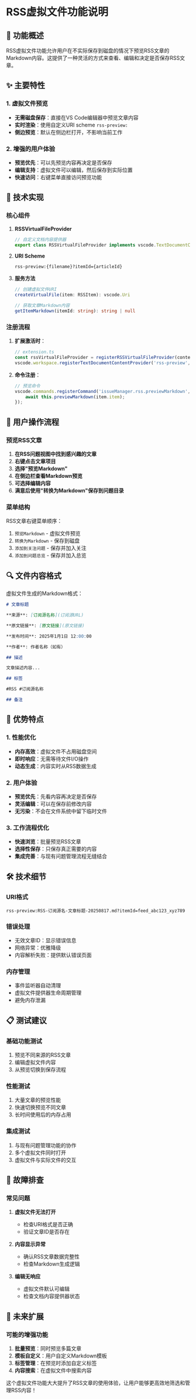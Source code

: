 # RSS虚拟文件功能说明

## 🎯 功能概述

RSS虚拟文件功能允许用户在不实际保存到磁盘的情况下预览RSS文章的Markdown内容。这提供了一种灵活的方式来查看、编辑和决定是否保存RSS文章。

## ✨ 主要特性

### 1. 虚拟文件预览
- **无需磁盘保存**：直接在VS Code编辑器中预览文章内容
- **实时渲染**：使用自定义URI scheme `rss-preview:` 
- **侧边预览**：默认在侧边栏打开，不影响当前工作

### 2. 增强的用户体验
- **预览优先**：可以先预览内容再决定是否保存
- **编辑支持**：虚拟文件可以编辑，然后保存到实际位置
- **快速访问**：右键菜单直接访问预览功能

## 🔧 技术实现

### 核心组件

1. **RSSVirtualFileProvider**
   ```typescript
   // 自定义文档内容提供器
   export class RSSVirtualFileProvider implements vscode.TextDocumentContentProvider
   ```

2. **URI Scheme**
   ```
   rss-preview:{filename}?itemId={articleId}
   ```

3. **服务方法**
   ```typescript
   // 创建虚拟文件URI
   createVirtualFile(item: RSSItem): vscode.Uri
   
   // 获取文章Markdown内容
   getItemMarkdown(itemId: string): string | null
   ```

### 注册流程

1. **扩展激活时**：
   ```typescript
   // extension.ts
   const rssVirtualFileProvider = registerRSSVirtualFileProvider(context);
   vscode.workspace.registerTextDocumentContentProvider('rss-preview', provider);
   ```

2. **命令注册**：
   ```typescript
   // 预览命令
   vscode.commands.registerCommand('issueManager.rss.previewMarkdown', async (item) => {
       await this.previewMarkdown(item.item);
   });
   ```

## 🎨 用户操作流程

### 预览RSS文章

1. **在RSS问题视图中找到感兴趣的文章**
2. **右键点击文章项目**
3. **选择"预览Markdown"**
4. **在侧边栏查看Markdown预览**
5. **可选择编辑内容**
6. **满意后使用"转换为Markdown"保存到问题目录**

### 菜单结构

RSS文章右键菜单顺序：
1. `预览Markdown` - 虚拟文件预览
2. `转换为Markdown` - 保存到磁盘
3. `添加到关注问题` - 保存并加入关注
4. `添加到问题总览` - 保存并加入总览

## 🔍 文件内容格式

虚拟文件生成的Markdown格式：

```markdown
# 文章标题

**来源**: [订阅源名称](订阅源URL)

**原文链接**: [原文链接](原文链接)

**发布时间**: 2025年1月1日 12:00:00

**作者**: 作者名称（如有）

## 描述

文章描述内容...

## 标签

#RSS #订阅源名称

## 备注

```

## 🚀 优势特点

### 1. 性能优化
- **内存高效**：虚拟文件不占用磁盘空间
- **即时响应**：无需等待文件I/O操作
- **动态生成**：内容实时从RSS数据生成

### 2. 用户体验
- **预览优先**：先看内容再决定是否保存
- **灵活编辑**：可以在保存前修改内容
- **无污染**：不会在文件系统中留下临时文件

### 3. 工作流程优化
- **快速浏览**：批量预览RSS文章
- **选择性保存**：只保存真正需要的内容
- **集成完善**：与现有问题管理流程无缝结合

## 🛠️ 技术细节

### URI格式
```
rss-preview:RSS-订阅源名-文章标题-20250817.md?itemId=feed_abc123_xyz789
```

### 错误处理
- 无效文章ID：显示错误信息
- 网络异常：优雅降级
- 内容解析失败：提供默认错误页面

### 内存管理
- 事件监听器自动清理
- 虚拟文件提供器生命周期管理
- 避免内存泄漏

## 📋 测试建议

### 基础功能测试
1. 预览不同来源的RSS文章
2. 编辑虚拟文件内容
3. 从预览切换到保存流程

### 性能测试
1. 大量文章的预览性能
2. 快速切换预览不同文章
3. 长时间使用后的内存占用

### 集成测试
1. 与现有问题管理功能的协作
2. 多个虚拟文件同时打开
3. 虚拟文件与实际文件的交互

## 🔧 故障排查

### 常见问题

1. **虚拟文件无法打开**
   - 检查URI格式是否正确
   - 验证文章ID是否存在

2. **内容显示异常**
   - 确认RSS文章数据完整性
   - 检查Markdown生成逻辑

3. **编辑无响应**
   - 虚拟文件默认可编辑
   - 检查文档内容提供器状态

## 🎯 未来扩展

### 可能的增强功能
1. **批量预览**：同时预览多篇文章
2. **模板自定义**：用户自定义Markdown模板
3. **标签管理**：在预览时添加自定义标签
4. **内容搜索**：在虚拟文件中搜索内容

这个虚拟文件功能大大提升了RSS文章的使用体验，让用户能够更高效地筛选和管理RSS内容！
